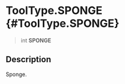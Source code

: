 ToolType.SPONGE {#ToolType.SPONGE}
===============

> int **SPONGE**

Description
-----------

Sponge.
